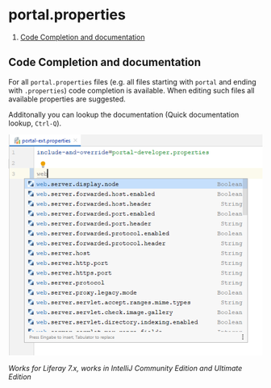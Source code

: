 portal.properties
=================

1. [Code Completion and documentation](#code-completion-and-documentation)

Code Completion and documentation
---------------------------------

For all `portal.properties` files (e.g. all files starting with `portal` and ending with `.properties`) code
completion is available. When editing such files all available properties are suggested.

Additonally you can lookup the documentation (Quick documentation lookup, `Ctrl-Q`).

![portal.properties](portalprops.png "portal.properties")

*Works for Liferay 7.x, works in IntelliJ Community Edition and Ultimate Edition*